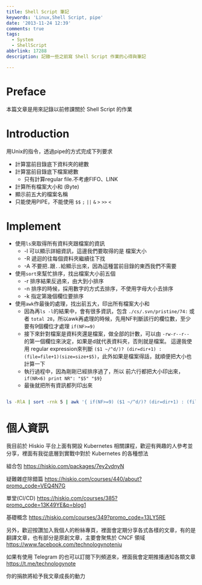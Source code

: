 ```yaml
---
title: Shell Script 筆記
keywords: 'Linux,Shell Script, pipe'
date: '2013-11-24 12:39'
comments: true
tags:
  - System
  - ShellScript
abbrlink: 17288
description: 記錄一些之前寫 Shell Script 作業的心得與筆記

---
```


# Preface
本篇文章是用來記錄以前修課關於 Shell Script 的作業

# Introduction
用Unix的指令，透過pipe的方式完成下列要求
- 計算當前目錄底下資料夾的總數
- 計算當前目錄底下檔案總數
	* 只有計算regular file.不考慮FIFO、LINK
- 計算所有檔案大小和 (Byte)
- 顯示前五大的檔案名稱
- 只能使用PIPE，不能使用 `$$` `;` `||` `&` `>` `>>` `<`

# Implement
- 使用`ls`來取得所有資料夾跟檔案的資訊
	* -l  可以顯示詳細資訊，這邊我們要取得的是 檔案大小
  * -R  遞迴的往每個資料夾繼續往下找
  * -A  不要把`.`跟`..`給顯示出來，因為這種當前目錄的東西我們不需要
- 使用`sort`來幫忙排序，找出檔案大小前五個
	* -r  排序結果反過來，由大到小排序
  * -n  排序的時候，採用數字的方式去排序，不使用字母大小去排序
  * -k  指定第幾個欄位要排序
- 使用`awk`作最後的處理，找出前五大，印出所有檔案大小和
  * 因為再`ls -l`的結果中，會有很多資訊，包含 `./cs/.svn/pristine/74:` 或者 `total 28`，所以awk再處理的時候，先用NF判斷該行的欄位數，至少要有9個欄位才處理 `if(NF>=9)`
  * 接下來針對檔案是資料夾還是檔案，做全部的計數，可以由 `-rw-r--r--` 的第一個欄位來決定，如果是d就代表資料夾，否則就是檔案。 這邊我使用 regular expression來判斷 `($1 ~/^d/)? (dir=dir+1) : (file=file+1)(size=size+$5)`，此外如果是檔案得話，就順便把大小也計算一下
  * 執行過程中，因為剛剛已經排序過了，所以 前六行都把大小印出來， `if(NR<6) print NR": "$5" "$9}`
  * 最後就把所有資訊都列印出來

``` sh

ls -RlA | sort -rnk 5 | awk '{ if(NF>=9) ($1 ~/^d/)? (dir=dir+1) : (file=file+1)(size=size+$5); if(NR<6) print NR": "$5" "$9} END{ print "Dir = "dir"\n" "    File = " file"\n" "total = "size}'

```

# 個人資訊
我目前於 Hiskio 平台上面有開設 Kubernetes 相關課程，歡迎有興趣的人參考並分享，裡面有我從底層到實戰中對於 Kubernetes 的各種想法

組合包
https://hiskio.com/packages/7ey2vdnyN

疑難雜症除錯篇
https://hiskio.com/courses/440/about?promo_code=VEQ4N7G

單堂(CI/CD)
https://hiskio.com/courses/385?promo_code=13K49YE&p=blog1

基礎概念
https://hiskio.com/courses/349?promo_code=13LY5RE

另外，歡迎按讚加入我個人的粉絲專頁，裡面會定期分享各式各樣的文章，有的是翻譯文章，也有部分是原創文章，主要會聚焦於 CNCF 領域
https://www.facebook.com/technologynoteniu

如果有使用 Telegram 的也可以訂閱下列頻道來，裡面我會定期推播通知各類文章
https://t.me/technologynote

你的捐款將給予我文章成長的動力
<script type="text/javascript" src="https://cdnjs.buymeacoffee.com/1.0.0/button.prod.min.js" data-name="bmc-button" data-slug="hwchiu" data-color="#000000" data-emoji=""  data-font="Cookie" data-text="Buy me a coffee" data-outline-color="#fff" data-font-color="#fff" data-coffee-color="#fd0" ></script>